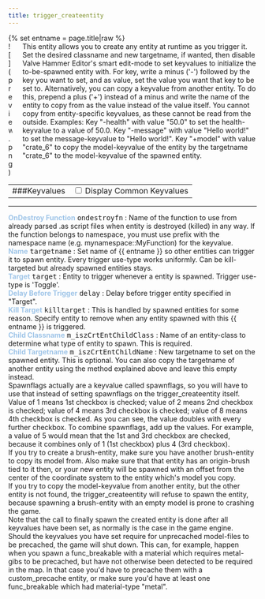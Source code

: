 ```yaml
---
title: trigger_createentity
---
```

<div>{% set entname = page.title|raw %}</div>
<div class="container previewimg">
<div class="columns">
<div class="imagepadding column col-auto" markdown="1">![](preview.png)</div>
<div class="column entityentry" markdown="1">This entity allows you to create any entity at runtime as you trigger it. Set the desired classname and new targetname, if wanted, then disable Valve Hammer Editor's smart edit-mode to set keyvalues to initialize the to-be-spawned entity with. For key, write a minus ('-') followed by the key you want to set, and as value, set the value you want that key to be set to. Alternatively, you can copy a keyvalue from another entity. To do this, prepend a plus ('+') instead of a minus and write the name of the entity to copy from as the value instead of the value itself. You cannot copy from entity-specific keyvalues, as these cannot be read from the outside. Examples: Key "-health" with value "50.0" to set the health-keyvalue to a value of 50.0. Key "-message" with value "Hello world!" to set the message-keyvalue to "Hello world!". Key "+model" with value "crate_6" to copy the model-keyvalue of the entity by the targetname "crate_6" to the model-keyvalue of the spawned entity.</div>
</div>
</div>
<div>
<table class="titletable">
<tbody>
<tr>
<td markdown="1">###Keyvalues</td>
<td class="titletablecheck" id="checkboxandlabel"><input type="checkbox" id="displaycommon"><label for="displaycommon"> Display Common Keyvalues</label></input></td>
</tr>
</tbody>
</table>
<hr>
<div class="entityentry commonkeys-checkbox" markdown="1">
<span style="color:#9fc5e8;"><b>OnDestroy Function</b></span> <kbd  class="tooltip" data-tooltip="string">ondestroyfn</kbd> :
Name of the function to use from already parsed .as script files when entity is destroyed (killed) in any way. If the function belongs to namespace, you must use prefix with the namespace name (e.g. mynamespace::MyFunction) for the keyvalue.
</div>
<div class="entityentry commonkeys-checkbox" markdown="1">
<span style="color:#9fc5e8;"><b>Name</b></span> <kbd  class="tooltip" data-tooltip="target_source">targetname</kbd> :
Set name of {{ entname }} so other entities can trigger it to spawn entity. Every trigger use-type works uniformly. Can be kill-targeted but already spawned entities stays.
</div>
<div class="entityentry commonkeys-checkbox" markdown="1">
<span style="color:#9fc5e8;"><b>Target</b></span> <kbd  class="tooltip" data-tooltip="target_destination">target</kbd> :
Entity to trigger whenever a entity is spawned. Trigger use-type is 'Toggle'.
</div>
<div class="entityentry commonkeys-checkbox" markdown="1">
<span style="color:#9fc5e8;"><b>Delay Before Trigger</b></span> <kbd  class="tooltip" data-tooltip="string">delay</kbd> :
Delay before trigger entity specified in "Target".
</div>
<div class="entityentry commonkeys-checkbox" markdown="1">
<span style="color:#9fc5e8;"><b>Kill Target</b></span> <kbd  class="tooltip" data-tooltip="target_destination">killtarget</kbd> :
This is handled by spawned entities for some reason. Specify entity to remove when any entity spawned with this {{ entname }} is triggered.
</div>
<div class="entityentry" markdown="1">
<span style="color:#9fc5e8;"><b>Child Classname</b></span> <kbd  class="tooltip" data-tooltip="string">m_iszCrtEntChildClass</kbd> :
Name of an entity-class to determine what type of entity to spawn. This is required.
</div>
<div class="entityentry" markdown="1">
<span style="color:#9fc5e8;"><b>Child Targetname</b></span> <kbd  class="tooltip" data-tooltip="string">m_iszCrtEntChildName</kbd> :
New targetname to set on the spawned entity. This is optional. You can also copy the targetname of another entity using the method explained above and leave this empty instead.
</div>
</div>
<div class="notices blue" markdown="1">Spawnflags actually are a keyvalue called spawnflags, so you will have to use that instead of setting spawnflags on the trigger_createentity itself. Value of 1 means 1st checkbox is checked; value of 2 means 2nd checkbox is checked; value of 4 means 3rd checkbox is checked; value of 8 means 4th checkbox is checked. As you can see, the value doubles with every further checkbox. To combine spawnflags, add up the values. For example, a value of 5 would mean that the 1st and 3rd checkbox are checked, because it combines only of 1 (1st checkbox) plus 4 (3rd checkbox).</div>
<div class="notices blue" markdown="1">If you try to create a brush-entity, make sure you have another brush-entity to copy its model from. Also make sure that that entity has an origin-brush tied to it then, or your new entity will be spawned with an offset from the center of the coordinate system to the entity which's model you copy.</div>
<div class="notices blue" markdown="1">If you try to copy the model-keyvalue from another entity, but the other entity is not found, the trigger_createentity will refuse to spawn the entity, because spawning a brush-entity with an empty model is prone to crashing the game.</div>
<div class="notices blue" markdown="1">Note that the call to finally spawn the created entity is done after all keyvalues have been set, as normally is the case in the game engine. Should the keyvalues you have set require for unprecached model-files to be precached, the game will shut down. This can, for example, happen when you spawn a func_breakable with a material which requires metal-gibs to be precached, but have not otherwise been detected to be required in the map. In that case you'd have to precache them with a custom_precache entity, or make sure you'd have at least one func_breakable which had material-type "metal".</div>

